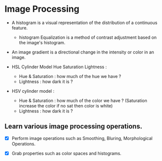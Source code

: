 # Image Processing

- A histogram is a visual representation of the distribution of a continuous feature.
  - histogram Equalization is a method of contrast adjustment based on the image's histogram.
- An image gradient is a directional change in the intensity or color in an image.

- HSL Cylinder Model
Hue Saturation Lightness :
  - Hue & Saturation : how much of the hue we have ?
  - Lightness : how dark it is ?

- HSV cylinder model :
  - Hue & Saturation : how much of the color we have ? (Saturation increase the color if no sat then color is white)
  - Lightness : how dark it is ?

## Learn various image processing operations.

- [x] Perform image operations such as Smoothing, Bluring, Morphological Operations.

- [x] Grab properties such as color spaces and histograms.



